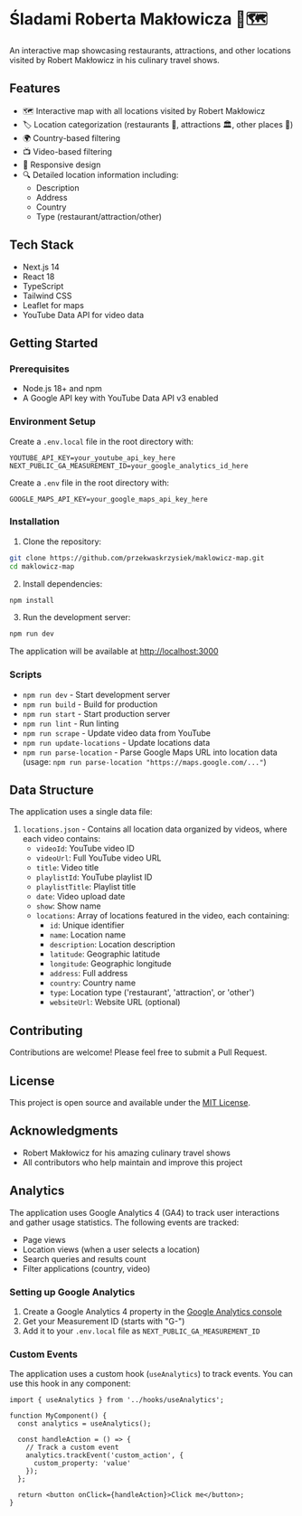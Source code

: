 # Śladami Roberta Makłowicza 🍴🗺️

An interactive map showcasing restaurants, attractions, and other locations visited by Robert Makłowicz in his culinary travel shows.

## Features

- 🗺️ Interactive map with all locations visited by Robert Makłowicz
- 🏷️ Location categorization (restaurants 🍴, attractions 🏛️, other places 📍)
- 🌍 Country-based filtering
- 📺 Video-based filtering
- 📱 Responsive design
- 🔍 Detailed location information including:
  - Description
  - Address
  - Country
  - Type (restaurant/attraction/other)

## Tech Stack

- Next.js 14
- React 18
- TypeScript
- Tailwind CSS
- Leaflet for maps
- YouTube Data API for video data

## Getting Started

### Prerequisites

- Node.js 18+ and npm
- A Google API key with YouTube Data API v3 enabled

### Environment Setup

Create a `.env.local` file in the root directory with:

```env
YOUTUBE_API_KEY=your_youtube_api_key_here
NEXT_PUBLIC_GA_MEASUREMENT_ID=your_google_analytics_id_here
```

Create a `.env` file in the root directory with:

```env
GOOGLE_MAPS_API_KEY=your_google_maps_api_key_here
```

### Installation

1. Clone the repository:
```bash
git clone https://github.com/przekwaskrzysiek/maklowicz-map.git
cd maklowicz-map
```

2. Install dependencies:
```bash
npm install
```

3. Run the development server:
```bash
npm run dev
```

The application will be available at [http://localhost:3000](http://localhost:3000)

### Scripts

- `npm run dev` - Start development server
- `npm run build` - Build for production
- `npm run start` - Start production server
- `npm run lint` - Run linting
- `npm run scrape` - Update video data from YouTube
- `npm run update-locations` - Update locations data
- `npm run parse-location` - Parse Google Maps URL into location data (usage: `npm run parse-location "https://maps.google.com/..."`)

## Data Structure

The application uses a single data file:

1. `locations.json` - Contains all location data organized by videos, where each video contains:
   - `videoId`: YouTube video ID
   - `videoUrl`: Full YouTube video URL
   - `title`: Video title
   - `playlistId`: YouTube playlist ID
   - `playlistTitle`: Playlist title
   - `date`: Video upload date
   - `show`: Show name
   - `locations`: Array of locations featured in the video, each containing:
     - `id`: Unique identifier
     - `name`: Location name
     - `description`: Location description
     - `latitude`: Geographic latitude
     - `longitude`: Geographic longitude
     - `address`: Full address
     - `country`: Country name
     - `type`: Location type ('restaurant', 'attraction', or 'other')
     - `websiteUrl`: Website URL (optional)

## Contributing

Contributions are welcome! Please feel free to submit a Pull Request.

## License

This project is open source and available under the [MIT License](LICENSE).

## Acknowledgments

- Robert Makłowicz for his amazing culinary travel shows
- All contributors who help maintain and improve this project

## Analytics

The application uses Google Analytics 4 (GA4) to track user interactions and gather usage statistics. The following events are tracked:

- Page views
- Location views (when a user selects a location)
- Search queries and results count
- Filter applications (country, video)

### Setting up Google Analytics

1. Create a Google Analytics 4 property in the [Google Analytics console](https://analytics.google.com/)
2. Get your Measurement ID (starts with "G-")
3. Add it to your `.env.local` file as `NEXT_PUBLIC_GA_MEASUREMENT_ID`

### Custom Events

The application uses a custom hook (`useAnalytics`) to track events. You can use this hook in any component:

```tsx
import { useAnalytics } from '../hooks/useAnalytics';

function MyComponent() {
  const analytics = useAnalytics();
  
  const handleAction = () => {
    // Track a custom event
    analytics.trackEvent('custom_action', { 
      custom_property: 'value' 
    });
  };
  
  return <button onClick={handleAction}>Click me</button>;
}
``` 